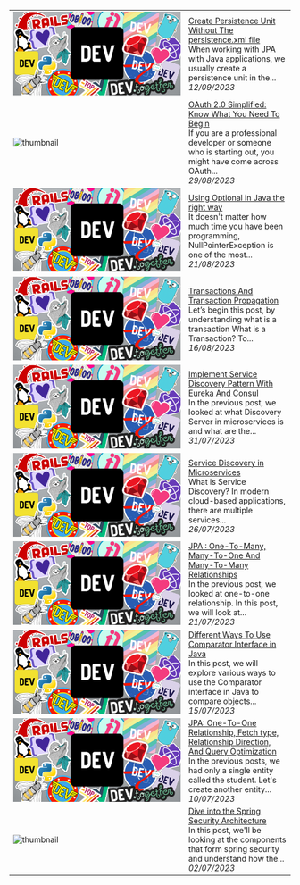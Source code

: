 
<table>
        <tr>
            <td width="300px"><img src="data/images/default-thumbnail.png" alt="thumbnail"></td>
            <td>
                <a href="https://dev.to/sohailshah/create-persistence-unit-without-the-persistencexml-file-3lh8">Create Persistence Unit Without The persistence.xml file</a>
                <div>When working with JPA with Java applications, we usually create a persistence unit in the...</div>
                <div><i>12/09/2023</i></div>
            </td>
        </tr>
        <tr>
            <td width="300px"><img src="https://res.cloudinary.com/practicaldev/image/fetch/s--5J42tIKe--/c_imagga_scale,f_auto,fl_progressive,h_420,q_auto,w_1000/https://dev-to-uploads.s3.amazonaws.com/uploads/articles/zcelx8o006ibd59f25yf.png" alt="thumbnail"></td>
            <td>
                <a href="https://dev.to/sohailshah/oauth-20-simplified-know-what-you-need-to-begin-m8c">OAuth 2.0 Simplified: Know What You Need To Begin</a>
                <div>If you are a professional developer or someone who is starting out, you might have come across OAuth...</div>
                <div><i>29/08/2023</i></div>
            </td>
        </tr>
        <tr>
            <td width="300px"><img src="data/images/default-thumbnail.png" alt="thumbnail"></td>
            <td>
                <a href="https://dev.to/sohailshah/using-optionals-in-java-the-right-way-4aho">Using Optional in Java the right way</a>
                <div>It doesn&#39;t matter how much time you have been programming, NullPointerException is one of the most...</div>
                <div><i>21/08/2023</i></div>
            </td>
        </tr>
        <tr>
            <td width="300px"><img src="data/images/default-thumbnail.png" alt="thumbnail"></td>
            <td>
                <a href="https://dev.to/sohailshah/transactions-and-transaction-propagation-2noh">Transactions And Transaction Propagation</a>
                <div>Let’s begin this post, by understanding what is a transaction             What is a Transaction?   To...</div>
                <div><i>16/08/2023</i></div>
            </td>
        </tr>
        <tr>
            <td width="300px"><img src="data/images/default-thumbnail.png" alt="thumbnail"></td>
            <td>
                <a href="https://dev.to/sohailshah/implement-service-discovery-pattern-with-eureka-and-consul-2dab">Implement Service Discovery Pattern With Eureka And Consul</a>
                <div>In the previous post, we looked at what Discovery Server in microservices is and what are the...</div>
                <div><i>31/07/2023</i></div>
            </td>
        </tr>
        <tr>
            <td width="300px"><img src="data/images/default-thumbnail.png" alt="thumbnail"></td>
            <td>
                <a href="https://dev.to/sohailshah/service-discovery-in-microservices-1797">Service Discovery in Microservices</a>
                <div>What is Service Discovery?   In modern cloud-based applications, there are multiple services...</div>
                <div><i>26/07/2023</i></div>
            </td>
        </tr>
        <tr>
            <td width="300px"><img src="data/images/default-thumbnail.png" alt="thumbnail"></td>
            <td>
                <a href="https://dev.to/sohailshah/jpa-one-to-many-many-to-one-and-many-to-many-relationships-3an1">JPA : One-To-Many, Many-To-One And Many-To-Many Relationships</a>
                <div>In the previous post, we looked at one-to-one relationship. In this post, we will look at...</div>
                <div><i>21/07/2023</i></div>
            </td>
        </tr>
        <tr>
            <td width="300px"><img src="data/images/default-thumbnail.png" alt="thumbnail"></td>
            <td>
                <a href="https://dev.to/sohailshah/different-ways-to-use-comparator-interface-in-java-4mgj">Different Ways To Use Comparator Interface in Java</a>
                <div>In this post, we will explore various ways to use the Comparator interface in Java to compare objects...</div>
                <div><i>15/07/2023</i></div>
            </td>
        </tr>
        <tr>
            <td width="300px"><img src="data/images/default-thumbnail.png" alt="thumbnail"></td>
            <td>
                <a href="https://dev.to/sohailshah/jpa-one-to-one-relationship-fetch-type-relationship-direction-and-query-optimization-20je">JPA: One-To-One Relationship, Fetch type, Relationship Direction, And Query Optimization</a>
                <div>In the previous posts, we had only a single entity called the student. Let&#39;s create another entity...</div>
                <div><i>10/07/2023</i></div>
            </td>
        </tr>
        <tr>
            <td width="300px"><img src="https://res.cloudinary.com/practicaldev/image/fetch/s--oiWDh-Ma--/c_imagga_scale,f_auto,fl_progressive,h_420,q_auto,w_1000/https://dev-to-uploads.s3.amazonaws.com/uploads/articles/yngl50li7ygtf09ah3pm.png" alt="thumbnail"></td>
            <td>
                <a href="https://dev.to/sohailshah/dive-into-the-spring-security-architecture-1dhf">Dive into the Spring Security Architecture</a>
                <div>In this post, we&#39;ll be looking at the components that form spring security and understand how the...</div>
                <div><i>02/07/2023</i></div>
            </td>
        </tr>
</table>
